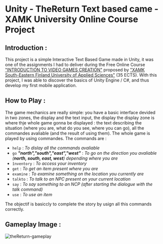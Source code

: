 # Unity - TheReturn Text based came - XAMK University Online Course Project

## Introduction : 

This project is a simple Interactive Text Based Game made in Unity, it was one of the assignments I had to deliver during the Free Online Course ["INTRODUCTION TO VIDEO GAMES CREATION"](https://cambridge-academy-of-gaming-and-innovation.teachable.com/p/introduction-to-video-games-creation) proposed by ["XAMK South-Eastern Finland University of Applied Sciences"](https://www.xamk.fi/en/frontpage/) (35 ECTS).
With this project, I was able to discover the basics of Unity Engine / C#, and thus develop my first mobile application.

## How to Play : 

The game mechanics are really simple: you have a basic interface devided in two zones, the display and the text input, the display the display zone is where thje whole game gonna be displayed : the text describing the situation (where you are, what do you see, where you can go), all the commandes avaliable (and the result of using them). The whole game is played by using commandes.
The commands are :
- `help` : *To dislay all the commands avaliable*
- `go` ***"north","south","east","west"*** : *To go on the direction you avaliable (***north, south, east, west***) depending where you are*
- `înventory` : *To access your inventory*
- `get` : *To get an item present where you are* 
- `examine` : *To examine something on the location you currently are* 
- `talkto` : *To talk to an NPC present on your current location* 
- `say` : *To say something to an NCP (after starting the dialogue with the talk command)*
- `use` : *To use an item*

The objectif is basiccly to complete the story by usign all this commands correctly.

## Gameplay Image : 

![theReturn-gameplay](https://github.com/Ralh19/TheReturn/assets/145393792/26cb1340-2099-405a-ae91-dbcad50c3f97)
